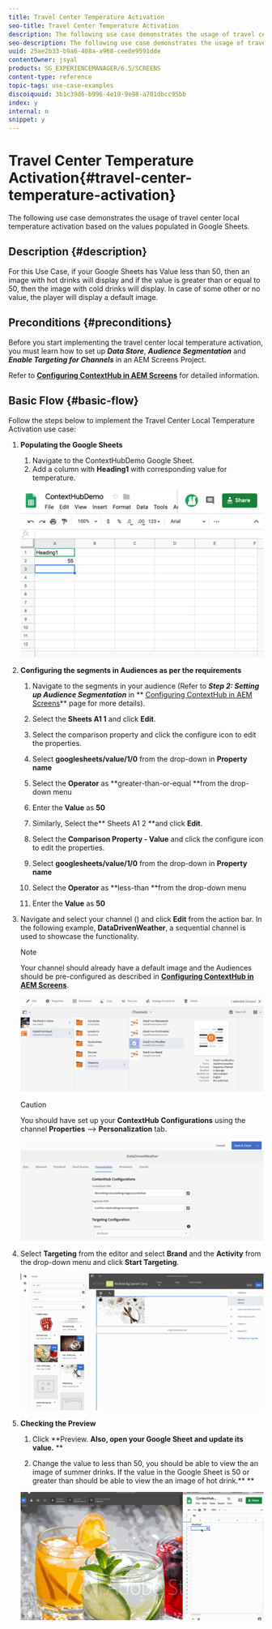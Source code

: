 ```yaml
---
title: Travel Center Temperature Activation
seo-title: Travel Center Temperature Activation
description: The following use case demonstrates the usage of travel center local temperature activation based on the values populated in Google Sheets.
seo-description: The following use case demonstrates the usage of travel center local temperature activation based on the values populated in Google Sheets.
uuid: 25ae2b33-b9a6-408a-a968-cee0e9591dde
contentOwner: jsyal
products: SG_EXPERIENCEMANAGER/6.5/SCREENS
content-type: reference
topic-tags: use-case-examples
discoiquuid: 3b1c39d6-b996-4e19-9e98-a701dbcc95bb
index: y
internal: n
snippet: y
---
```


# Travel Center Temperature Activation{#travel-center-temperature-activation}

The following use case demonstrates the usage of travel center local temperature activation based on the values populated in Google Sheets.

## Description {#description}

For this Use Case, if your Google Sheets has Value less than 50, then an image with hot drinks will display and if the value is greater than or equal to 50, then the image with cold drinks will display. In case of some other or no value, the player will display a default image.

## Preconditions {#preconditions}

Before you start implementing the travel center local temperature activation, you must learn how to set up ***Data Store***, ***Audience Segmentation*** and ***Enable Targeting for Channels*** in an AEM Screens Project.

Refer to [**Configuring ContextHub in AEM Screens**](../../../6-5/screens/using/configuring-context-hub.md) for detailed information.

## Basic Flow {#basic-flow}

Follow the steps below to implement the Travel Center Local Temperature Activation use case:

1. **Populating the Google Sheets**

    1. Navigate to the ContextHubDemo Google Sheet.
    1. Add a column with **Heading1** with corresponding value for temperature.

   ![](assets/screen_shot_2019-05-08at112911am.png)

1. **Configuring the segments in Audiences as per the requirements**

    1. Navigate to the segments in your audience (Refer to ***Step 2: Setting up Audience Segmentation*** in ** [Configuring ContextHub in AEM Screens](../../../6-5/screens/using/configuring-context-hub.md)** page for more details).
    
    1. Select the **Sheets A1 1** and click **Edit**.
    
    1. Select the comparison property and click the configure icon to edit the properties.
    1. Select **googlesheets/value/1/0** from the drop-down in **Property name**
    
    1. Select the **Operator** as **greater-than-or-equal **from the drop-down menu
    
    1. Enter the **Value** as **50**
    
    1. Similarly, Select the** Sheets A1 2 **and click **Edit**.
    
    1. Select the **Comparison Property - Value** and click the configure icon to edit the properties.
    1. Select **googlesheets/value/1/0** from the drop-down in **Property name**
    
    1. Select the **Operator** as **less-than **from the drop-down menu
    
    1. Enter the **Value** as **50**

1. Navigate and select your channel () and click **Edit** from the action bar. In the following example, **DataDrivenWeather**, a sequential channel is used to showcase the functionality.

   >[!NOTE]
   >
   >Your channel should already have a default image and the Audiences should be pre-configured as described in [**Configuring ContextHub in AEM Screens**](../../../6-5/screens/using/configuring-context-hub.md).

   ![](assets/screen_shot_2019-05-08at113022am.png)

   >[!CAUTION]
   >
   >You should have set up your **ContextHub** **Configurations** using the channel **Properties** --&gt; **Personalization** tab.

   ![](assets/screen_shot_2019-05-08at114106am.png)

1. Select **Targeting** from the editor and select **Brand** and the **Activity** from the drop-down menu and click **Start Targeting**.

   ![](assets/new_activity3.gif)

1. **Checking the Preview**

    1. Click **Preview. **Also, open your Google Sheet and update its value.** 
       **
    
    1. Change the value to less than 50, you should be able to view the an image of summer drinks. If the value in the Google Sheet is 50 or greater than should be able to view the an image of hot drink.** 
       **

   ![](assets/result3.gif)

